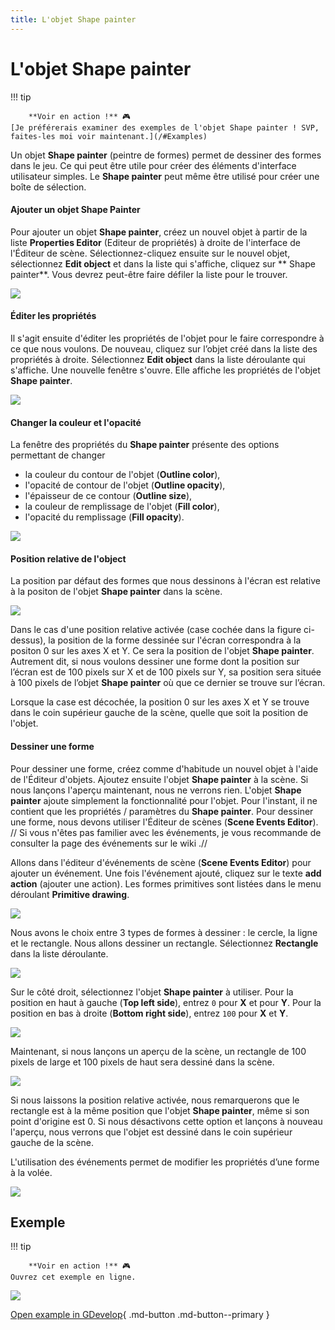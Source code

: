 ```yaml
---
title: L'objet Shape painter
---
```

# L'objet Shape painter

!!! tip
    
        **Voir en action !** 🎮  
    [Je préférerais examiner des exemples de l'objet Shape painter ! SVP, faites-les moi voir maintenant.](/#Examples)
    

Un objet **Shape painter** (peintre de formes) permet de dessiner des formes dans le  jeu. Ce qui peut être utile pour créer des éléments d'interface utilisateur simples. Le **Shape painter** peut même être utilisé pour créer une boîte de sélection.

####  Ajouter un objet Shape Painter 

Pour ajouter un objet **Shape painter**, créez un nouvel objet à partir de la liste **Properties Editor** (Editeur de propriétés) à droite de l'interface de l'Éditeur de scène. Sélectionnez-cliquez ensuite sur le nouvel objet, sélectionnez **Edit object** et dans la liste qui s'affiche, cliquez sur ** Shape painter**.
Vous devrez peut-être faire défiler la liste pour le trouver.

![](/gdevelop5/objects/add-shape-painter-object.png)

####  Éditer les propriétés 

Il s'agit ensuite d'éditer les propriétés de l'objet pour le faire correspondre à ce que nous voulons. De nouveau, cliquez sur l’objet créé dans la liste des propriétés à droite. Sélectionnez **Edit object** dans la liste déroulante qui s'affiche. Une nouvelle fenêtre s'ouvre. Elle affiche les propriétés de l'objet **Shape painter**.

![](/gdevelop5/objects/shape-painter-properties.png)

####  Changer la couleur et l'opacité 

La fenêtre des propriétés du **Shape painter** présente des options permettant de changer

* la couleur du contour de l'objet (**Outline color**),
* l'opacité de contour de l'objet (**Outline opacity**),
* l'épaisseur de ce contour (**Outline size**),
* la couleur de remplissage de l'objet (**Fill color**),
* l'opacité du remplissage (**Fill opacity**).

![](/gdevelop5/objects/change-color-of-shape-painter.png)

####  Position relative de l'object 

La position par défaut des formes que nous dessinons à l'écran est relative à la positon de l'objet **Shape painter** dans la scène.

![](/gdevelop5/objects/shape-painter-relative-position-property.png)

Dans le cas d'une position relative activée (case cochée dans la figure ci-dessus), la position de la forme dessinée sur l'écran correspondra à la positon 0 sur les axes X et Y. Ce sera la position de l'objet **Shape painter**. Autrement dit, si nous voulons dessiner une forme dont la position sur l’écran est de 100 pixels sur X et de 100 pixels sur Y, sa position sera située à 100 pixels de l’objet **Shape painter** où que ce dernier se trouve sur l’écran.

Lorsque la case est décochée, la position 0 sur les axes X et Y se trouve dans le coin supérieur gauche de la scène, quelle que soit la position de l'objet.

####  Dessiner une forme 

Pour dessiner une forme, créez comme d'habitude un nouvel objet à l'aide de l'Éditeur d'objets. Ajoutez ensuite l'objet **Shape painter** à la scène. Si nous lançons l'aperçu maintenant, nous ne verrons rien. L'objet **Shape painter** ajoute simplement la fonctionnalité pour l'objet. Pour l'instant, il ne contient que les propriétés / paramètres du **Shape painter**. Pour dessiner une forme, nous devons utiliser l'Éditeur de scènes (**Scene Events Editor**). // Si vous n'êtes pas familier avec les événements, je vous recommande de consulter la page des événements sur le wiki .//

Allons dans l'éditeur d'événements de scène (**Scene Events Editor**) pour ajouter un événement. Une fois l'événement ajouté, cliquez sur le texte **add action** (ajouter une action).
Les formes primitives sont listées dans le menu déroulant **Primitive drawing**.

![](/gdevelop5/objects/primitivedrawingeventchoices.png)

Nous avons le choix entre 3 types de formes à dessiner : le cercle, la ligne et le rectangle. Nous allons dessiner un rectangle. Sélectionnez **Rectangle** dans la liste déroulante.

![](/gdevelop5/objects/draw-shape-event.png)

Sur le côté droit, sélectionnez l'objet **Shape painter** à utiliser. Pour la position en haut à gauche (**Top left side**), entrez `0` pour **X** et pour **Y**. Pour la position en bas à droite (**Bottom right side**), entrez `100` pour **X** et **Y**.

![](/gdevelop5/objects/draw-shape-event-properties.png)

Maintenant, si nous lançons un aperçu de la scène, un rectangle de 100 pixels de large et 100 pixels de haut sera dessiné dans la scène.

![](/gdevelop5/objects/rectanlge-shape-painter.png)

Si nous laissons la position relative activée, nous remarquerons que le rectangle est à la même position que l'objet **Shape painter**, même si son point d'origine est 0. Si nous désactivons cette option et lançons à nouveau l'aperçu, nous verrons que l'objet est dessiné dans le coin supérieur gauche de la scène.

L'utilisation des événements permet de modifier les propriétés d’une forme à la volée.

![](/gdevelop5/objects/shapepaintereventsexample.png)

## Exemple 

!!! tip
    
        **Voir en action !** 🎮  
    Ouvrez cet exemple en ligne.

[![](/gdevelop5/objects/shapepainterobject.png)](https://editor.gdevelop-app.com/?project=example://advanced-shape-based-painter)

[Open example in GDevelop](https://editor.gdevelop.io/?project=example://advanced-shape-based-painter){ .md-button .md-button--primary }


 